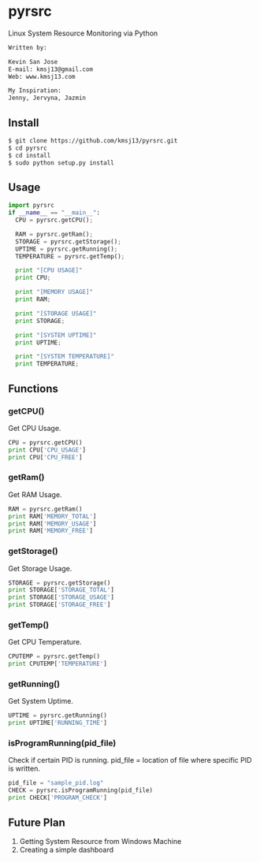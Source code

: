 # pyrsrc
Linux System Resource Monitoring via Python

```bash
Written by: 

Kevin San Jose
E-mail: kmsj13@gmail.com
Web: www.kmsj13.com

My Inspiration:
Jenny, Jervyna, Jazmin
```


## Install
```bash
$ git clone https://github.com/kmsj13/pyrsrc.git
$ cd pyrsrc
$ cd install
$ sudo python setup.py install
```

## Usage
```python
import pyrsrc
if __name__ == "__main__":
  CPU = pyrsrc.getCPU();

  RAM = pyrsrc.getRam();
  STORAGE = pyrsrc.getStorage();
  UPTIME = pyrsrc.getRunning();
  TEMPERATURE = pyrsrc.getTemp();

  print "[CPU USAGE]"
  print CPU;

  print "[MEMORY USAGE]"
  print RAM;

  print "[STORAGE USAGE]"
  print STORAGE;

  print "[SYSTEM UPTIME]"
  print UPTIME;

  print "[SYSTEM TEMPERATURE]"
  print TEMPERATURE;

```


## Functions
### getCPU()
Get CPU Usage.
```python
CPU = pyrsrc.getCPU()
print CPU['CPU_USAGE']
print CPU['CPU_FREE']
```

### getRam()
Get RAM Usage.
```python
RAM = pyrsrc.getRam()
print RAM['MEMORY_TOTAL']
print RAM['MEMORY_USAGE']
print RAM['MEMORY_FREE']
```
### getStorage()
Get Storage Usage.
```python
STORAGE = pyrsrc.getStorage()
print STORAGE['STORAGE_TOTAL']
print STORAGE['STORAGE_USAGE']
print STORAGE['STORAGE_FREE']
```

### getTemp()
Get CPU Temperature.
```python
CPUTEMP = pyrsrc.getTemp()
print CPUTEMP['TEMPERATURE']
```

### getRunning()
Get System Uptime.
```python
UPTIME = pyrsrc.getRunning()
print UPTIME['RUNNING_TIME']
```
### isProgramRunning(pid_file)
Check if certain PID is running.
pid_file = location of file where specific PID is written.

```python
pid_file = "sample_pid.log"
CHECK = pyrsrc.isProgramRunning(pid_file)
print CHECK['PROGRAM_CHECK']
```

## Future Plan
1. Getting System Resource from Windows Machine
2. Creating a simple dashboard
